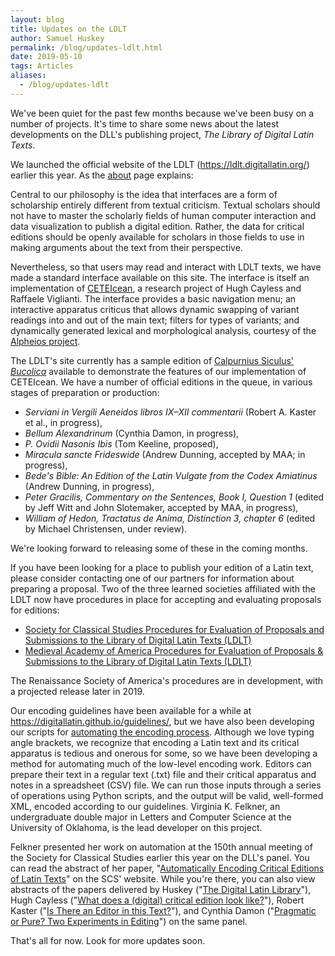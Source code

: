 ```yaml
---
layout: blog
title: Updates on the LDLT
author: Samuel Huskey
permalink: /blog/updates-ldlt.html
date: 2019-05-10
tags: Articles
aliases:
  - /blog/updates-ldlt
---
```


We've been quiet for the past few months because we've been busy on a number of projects. It's time to share some news about the latest developments on the DLL's publishing project, _The Library of Digital Latin Texts_.

We launched the official website of the LDLT (<https://ldlt.digitallatin.org/>) earlier this year. As the [about](https://ldlt.digitallatin.org/about/) page explains:

Central to our philosophy is the idea that interfaces are a form of scholarship entirely different from textual criticism. Textual scholars should not have to master the scholarly fields of human computer interaction and data visualization to publish a digital edition. Rather, the data for critical editions should be openly available for scholars in those fields to use in making arguments about the text from their perspective.

Nevertheless, so that users may read and interact with LDLT texts, we have made a standard interface available on this site. The interface is itself an implementation of [CETEIcean](https://github.com/TEIC/CETEIcean), a research project of Hugh Cayless and Raffaele Viglianti. The interface provides a basic navigation menu; an interactive apparatus criticus that allows dynamic swapping of variant readings into and out of the main text; filters for types of variants; and dynamically generated lexical and morphological analysis, courtesy of the [Alpheios project](https://alpheios.net/).

The LDLT's site currently has a sample edition of [Calpurnius Siculus' _Bucolica_](https://ldlt.digitallatin.org/library/texts/urn:cts:latinLit:phi0830.phi001.dll_1/) available to demonstrate the features of our implementation of CETEIcean. We have a number of official editions in the queue, in various stages of preparation or production:

- _Serviani in Vergili Aeneidos libros IX–XII commentarii_ (Robert A. Kaster et al., in progress),
- _Bellum Alexandrinum_ (Cynthia Damon, in progress),
- _P. Ovidii Nasonis Ibis_ (Tom Keeline, proposed),
- _Miracula sancte Frideswide_ (Andrew Dunning, accepted by MAA; in progress),
- _Bede's Bible: An Edition of the Latin Vulgate from the Codex Amiatinus_ (Andrew Dunning, in progress),
- _Peter Gracilis, Commentary on the Sentences, Book I, Question 1_ (edited by Jeff Witt and John Slotemaker, accepted by MAA, in progress),
- _William of Hedon, Tractatus de Anima, Distinction 3, chapter 6_ (edited by Michael Christensen, under review).

We're looking forward to releasing some of these in the coming months.

If you have been looking for a place to publish your edition of a Latin text, please consider contacting one of our partners for information about preparing a proposal. Two of the three learned societies affiliated with the LDLT now have procedures in place for accepting and evaluating proposals for editions:

- [Society for Classical Studies Procedures for Evaluation of Proposals and Submissions to the Library of Digital Latin Texts (LDLT)](https://classicalstudies.org/publications-and-research/ldlt-scs-guidelines)
- [Medieval Academy of America Procedures for Evaluation of Proposals & Submissions to the Library of Digital Latin Texts (LDLT)](https://www.medievalacademy.org/page/LDLTSubmissions)

The Renaissance Society of America's procedures are in development, with a projected release later in 2019.

Our encoding guidelines have been available for a while at <https://digitallatin.github.io/guidelines/>, but we have also been developing our scripts for [automating the encoding process](https://github.com/DigitalLatin/automation). Although we love typing angle brackets, we recognize that encoding a Latin text and its critical apparatus is tedious and onerous for some, so we have been developing a method for automating much of the low-level encoding work. Editors can prepare their text in a regular text (.txt) file and their critical apparatus and notes in a spreadsheet (CSV) file. We can run those inputs through a series of operations using Python scripts, and the output will be valid, well-formed XML, encoded according to our guidelines. Virginia K. Felkner, an undergraduate double major in Letters and Computer Science at the University of Oklahoma, is the lead developer on this project.

Felkner presented her work on automation at the 150th annual meeting of the Society for Classical Studies earlier this year on the DLL's panel. You can read the abstract of her paper, "[Automatically Encoding Critical Editions of Latin Texts](https://classicalstudies.org/annual-meeting/150/abstract/automatically-encoding-critical-editions-latin-texts)" on the SCS' website. While you're there, you can also view abstracts of the papers delivered by Huskey ("[The Digital Latin Library](https://classicalstudies.org/annual-meeting/150/abstract/digital-latin-library)"), Hugh Cayless ("[What does a (digital) critical edition look like?](https://classicalstudies.org/annual-meeting/150/abstract/what-does-digital-critical-edition-look)"), Robert Kaster ("[Is There an Editor in this Text?](https://classicalstudies.org/annual-meeting/150/abstract/there-editor-text)"), and Cynthia Damon ("[Pragmatic or Pure? Two Experiments in Editing](https://classicalstudies.org/annual-meeting/150/abstract/pragmatic-or-pure-two-experiments-editing)") on the same panel.

That's all for now. Look for more updates soon.
